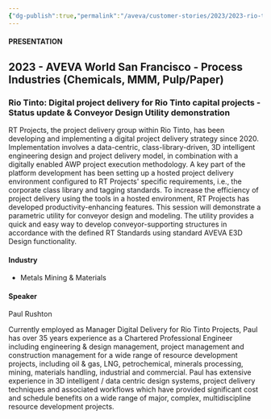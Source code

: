 ```yaml
---
{"dg-publish":true,"permalink":"/aveva/customer-stories/2023/2023-rio-tinto-rio-tinto-digital-project-delivery-for-rio-tinto-capital-projects-status-update-and-conveyor-design-utility-demonstration/"}
---
```




#### PRESENTATION

## 2023 - AVEVA World San Francisco - Process Industries (Chemicals, MMM, Pulp/Paper)

### Rio Tinto: Digital project delivery for Rio Tinto capital projects - Status update & Conveyor Design Utility demonstration

RT Projects, the project delivery group within Rio Tinto, has been developing and implementing a digital project delivery strategy since 2020. Implementation involves a data-centric, class-library-driven, 3D intelligent engineering design and project delivery model, in combination with a digitally enabled AWP project execution methodology. A key part of the platform development has been setting up a hosted project delivery environment configured to RT Projects' specific requirements, i.e., the corporate class library and tagging standards. To increase the efficiency of project delivery using the tools in a hosted environment, RT Projects has developed productivity-enhancing features. This session will demonstrate a parametric utility for conveyor design and modeling. The utility provides a quick and easy way to develop conveyor-supporting structures in accordance with the defined RT Standards using standard AVEVA E3D Design functionality.

#### Industry

- Metals Mining & Materials

#### Speaker

Paul Rushton

Currently employed as Manager Digital Delivery for Rio Tinto Projects, Paul has over 35 years experience as a Chartered Professional Engineer including engineering & design management, project management and construction management for a wide range of resource development projects, including oil & gas, LNG, petrochemical, minerals processing, mining, materials handling, industrial and commercial. Paul has extensive experience in 3D intelligent / data centric design systems, project delivery techniques and associated workflows which have provided significant cost and schedule benefits on a wide range of major, complex, multidiscipline resource development projects.